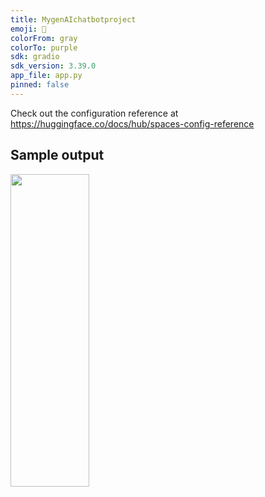 ```yaml
---
title: MygenAIchatbotproject
emoji: 🚀
colorFrom: gray
colorTo: purple
sdk: gradio
sdk_version: 3.39.0
app_file: app.py
pinned: false
---
```


Check out the configuration reference at https://huggingface.co/docs/hub/spaces-config-reference

<h2>Sample output</h2>

<img src="img/GUIofinterface" width="50%" height="500px"/>

